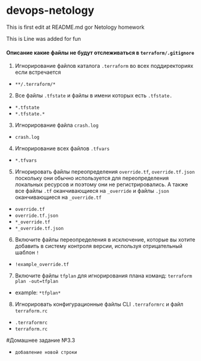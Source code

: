 # devops-netology
This is first edit at README.md gor Netology homework

This is Line was added for fun

#### Описание какие файлы не будут отслеживаться в `terraform/.gitignore`

1) Игнорирование файлов каталога `.terraform` во всех поддиректориях если встречается

- `**/.terraform/*`

2) Все файлы `.tfstate` и файлы в имени которых есть `.tfstate.`
- `*.tfstate`
- `*.tfstate.*`

3) Игнорирование файла `crash.log`
- `crash.log`

4) Игнорирование всех файлов `.tfvars`
- `*.tfvars`

5) Игнорировать файлы переопределения `override.tf`, `override.tf.json` поскольку они обычно используется для переопределения
локальных ресурсов и поэтому они не регистрировались. А также все файлы `.tf` оканчивающиеся
на `_override` и файлы `.json` оканчивающиеся на `_override.tf`

- `override.tf`
- `override.tf.json`
- `*_override.tf`
- `*_override.tf.json`

6) Включите файлы переопределения в исключение, которые вы хотите добавить в систему 
контроля версии, используя отрицательный шаблон `!`

- `!example_override.tf`

7) Включите файлы `tfplan` для игнорирования плана команд: `terraform plan -out=tfplan`
- example: `*tfplan*`

8) Игнорировать конфигурационные файлы CLI `.terraformrc` и файл `terraform.rc`
- `.terraformrc`
- `terraform.rc`

#Домашнее задание №3.3
 - `добавление новой строки`